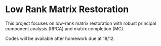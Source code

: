 # Low Rank Matrix Restoration
This project focuses on low-rank matrix restoration with robust principal component analysis (RPCA) and matrix completion (MC).

Codes will be available after homework due at 18/12.
